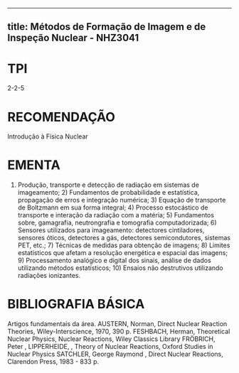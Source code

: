 
---
title: Métodos de Formação de Imagem e de Inspeção Nuclear - NHZ3041 
---

# TPI

2-2-5

# RECOMENDAÇÃO

Introdução à Física Nuclear

# EMENTA

1) Produção, transporte e detecção de radiação em sistemas de imageamento; 2) Fundamentos de probabilidade e estatística, propagação de erros e integração numérica; 3) Equação de transporte de Boltzmann em sua forma integral; 4) Processo estocástico de transporte e interação da radiação com a matéria; 5) Fundamentos sobre, gamagrafia, neutrongrafia e tomografia computadorizada; 6) Sensores utilizados para imageamento: detectores cintiladores, sensores óticos, detectores a gás, detectores semicondutores, sistemas PET, etc.; 7) Técnicas de medidas para obtenção de imagens; 8) Limites estatísticos que afetam a resolução energética e espacial das imagens; 9) Processamento analógico e digital dos sinais, análise de dados utilizando métodos estatísticos; 10) Ensaios não destrutivos utilizando radiações ionizantes.

# BIBLIOGRAFIA BÁSICA

Artigos fundamentais da área.
AUSTERN, Norman, Direct Nuclear Reaction Theories, Wiley-Interscience, 1970, 390 p. 
FESHBACH, Herman, Theoretical Nuclear Physics, Nuclear Reactions, Wiley Classics Library 
FRÖBRICH, Peter , LIPPERHEIDE, , Theory of Nuclear Reactions, Oxford Studies in Nuclear Physics 
SATCHLER, George Raymond , Direct Nuclear Reactions, Clarendon Press, 1983 - 833 p.
        